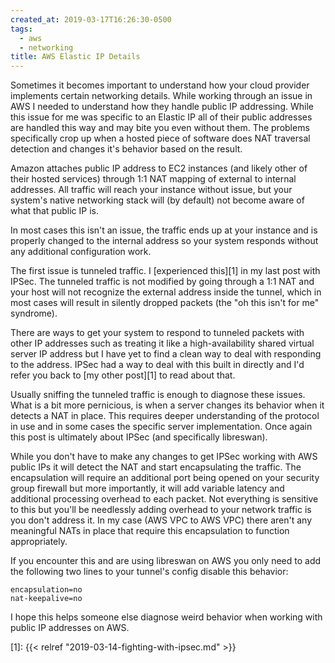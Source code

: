```yaml
---
created_at: 2019-03-17T16:26:30-0500
tags:
  - aws
  - networking
title: AWS Elastic IP Details
---
```


Sometimes it becomes important to understand how your cloud provider implements
certain networking details. While working through an issue in AWS I needed to
understand how they handle public IP addressing. While this issue for me was
specific to an Elastic IP all of their public addresses are handled this way
and may bite you even without them. The problems specifically crop up when a
hosted piece of software does NAT traversal detection and changes it's behavior
based on the result.

Amazon attaches public IP address to EC2 instances (and likely other of their
hosted services) through 1:1 NAT mapping of external to internal addresses. All
traffic will reach your instance without issue, but your system's native
networking stack will (by default) not become aware of what that public IP is.

In most cases this isn't an issue, the traffic ends up at your instance and is
properly changed to the internal address so your system responds without any
additional configuration work.

The first issue is tunneled traffic. I [experienced this][1] in my last post
with IPSec. The tunneled traffic is not modified by going through a 1:1 NAT and
your host will not recognize the external address inside the tunnel, which in
most cases will result in silently dropped packets (the "oh this isn't for me"
syndrome).

There are ways to get your system to respond to tunneled packets with other IP
addresses such as treating it like a high-availability shared virtual server IP
address but I have yet to find a clean way to deal with responding to the
address. IPSec had a way to deal with this built in directly and I'd refer you
back to [my other post][1] to read about that.

Usually sniffing the tunneled traffic is enough to diagnose these issues.
What is a bit more pernicious, is when a server changes its behavior when it
detects a NAT in place. This requires deeper understanding of the protocol in
use and in some cases the specific server implementation. Once again this post
is ultimately about IPSec (and specifically libreswan).

While you don't have to make any changes to get IPSec working with AWS public
IPs it will detect the NAT and start encapsulating the traffic. The
encapsulation will require an additional port being opened on your security
group firewall but more importantly, it will add variable latency and
additional processing overhead to each packet. Not everything is sensitive to
this but you'll be needlessly adding overhead to your network traffic is you
don't address it. In my case (AWS VPC to AWS VPC) there aren't any meaningful
NATs in place that require this encapsulation to function appropriately.

If you encounter this and are using libreswan on AWS you only need to add the
following two lines to your tunnel's config disable this behavior:

```
encapsulation=no
nat-keepalive=no
```

I hope this helps someone else diagnose weird behavior when working with public
IP addresses on AWS.

[1]: {{< relref "2019-03-14-fighting-with-ipsec.md" >}}

